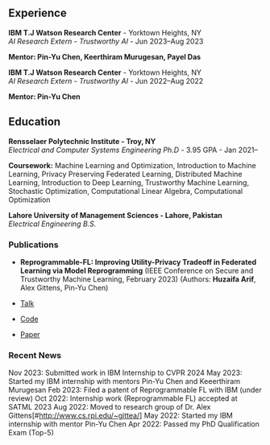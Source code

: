 





## Experience ####

**IBM T.J Watson Research Center** - Yorktown Heights, NY  
*AI Research Extern - Trustworthy AI* - Jun 2023–Aug 2023

**Mentor: Pin-Yu Chen, Keerthiram Murugesan, Payel Das**


**IBM T.J Watson Research Center** - Yorktown Heights, NY  
*AI Research Extern - Trustworthy AI* - Jun 2022–Aug 2022

**Mentor: Pin-Yu Chen**


## Education ####


**Rensselaer Polytechnic Institute - Troy, NY**  
*Electrical and Computer Systems Engineering Ph.D* - 3.95 GPA - Jan 2021–

**Coursework:** Machine Learning and Optimization, Introduction to Machine Learning, Privacy Preserving Federated Learning, Distributed Machine Learning, Introduction to Deep Learning, Trustworthy Machine Learning, Stochastic Optimization, Computational Linear Algebra, Computational Optimization

**Lahore University of Management Sciences - Lahore, Pakistan**  
*Electrical Engineering B.S.*   



### Publications ####

- **Reprogrammable-FL: Improving Utility-Privacy Tradeoff in Federated Learning via Model Reprogramming** (IEEE Conference on Secure and Trustworthy Machine Learning, February 2023) (Authors: **Huzaifa Arif**, Alex Gittens, Pin-Yu Chen) 

- [Talk](#https://www.youtube.com/watch?v=bKZUxkHUxAs)
- [Code](#https://github.com/IBM/reprogrammble-FL)
- [Paper](#https://openreview.net/forum?id=00EiAK1LHs)



### Recent News


Nov 2023: Submitted work in IBM Internship to CVPR 2024
May 2023: Started my IBM internship with mentors Pin-Yu Chen and Keeerthiram Murugesan
Feb 2023: Filed a patent of Reprogrammable FL with IBM (under review)
Oct 2022: Internship work (Reprogrammable FL) accepted at SATML 2023
Aug 2022: Moved to research group of Dr. Alex Gittens[#http://www.cs.rpi.edu/~gittea/]
May 2022: Started my IBM internship with mentor Pin-Yu Chen
Apr 2022: Passed my PhD Qualification Exam (Top-5)









